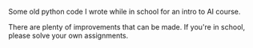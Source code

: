 Some old python code I wrote while in school for an intro to AI course.

There are plenty of improvements that can be made. If you're in school, please solve your own assignments.
